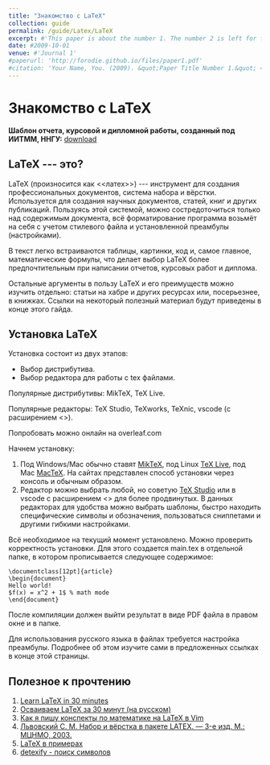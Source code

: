 ```yaml
---
title: "Знакомство с LaTeX"
collection: guide
permalink: /guide/Latex/LaTeX
excerpt: #'This paper is about the number 1. The number 2 is left for future work.'
date: #2009-10-01
venue: #'Journal 1'
#paperurl: 'http://forodie.github.io/files/paper1.pdf'
#citation: 'Your Name, You. (2009). &quot;Paper Title Number 1.&quot; <i>Journal 1</i>. 1(1).'
---
```


# Знакомство с LaTeX

**Шаблон отчета, курсовой и дипломной работы, созданный под ИИТММ, ННГУ:** [download](https://github.com/forodie/forodie.github.io/raw/main/FilesForDownload/VKR.zip)

## LaTeX --- это?
LaTeX (произносится как <<латех>>) --- инструмент для создания профессиональных документов, система набора и вёрстки. Используется для создания научных документов, статей, книг и других публикаций. Пользуясь этой системой, можно состредоточиться только над содержимым документа, всё форматирование программа возьмёт на себя с учетом стилевого файла и установленной преамбулы (настройками). 

В текст легко встраиваются таблицы, картинки, код и, самое главное, математические формулы, что делает выбор LaTeX более предпочтительным при написании отчетов, курсовых работ и диплома.

Остальные аргументы в пользу LaTeX и его преимуществ можно изучить отдельно: статьи на хабре и других ресурсах или, посерьезнее, в книжках. Ссылки на некоторый полезный материал будут приведены в конце этого гайда.

## Установка LaTeX
Установка состоит из двух этапов:
- Выбор дистрибутива.
- Выбор редактора для работы с tex файлами.

Популярные дистрибутивы: MikTeX, TeX Live.

Популярные редакторы: TeX Studio, TeXworks, TeXnic, vscode (с расширением <<LaTeX Workshop>>).

Попробовать можно онлайн на overleaf.com

Начнем установку:
1. Под Windows/Mac обычно ставят [MikTeX](https://miktex.org/download), под Linux [TeX Live](https://www.tug.org/texlive/), под Mac [MacTeX](https://www.tug.org/texlive/). На сайтах представлен способ установки через консоль и обычным образом.
2. Редактор можно выбрать любой, но советую [TeX Studio](https://www.texstudio.org/) или в vscode с расширением <<LaTeX Workshops>> для более продвинутых. В данных редакторах для удобства можно выбрать шаблоны, быстро находить специфические символы и обозначения, пользоваться сниппетами и другими гибкими настройками. 

Всё необходимое на текущий момент установлено. Можно проверить корректность установки. Для этого создается main.tex в отдельной папке, в котором прописывается следующее содержимое:

```
\documentclass[12pt]{article}
\begin{document}
Hello world!
$f(x) = x^2 + 1$ % math mode 
\end{document}
```

После компиляции должен выйти результат в виде PDF файла в правом окне и в папке. 

Для использования русского языка в файлах требуется настройка преамбулы. Подробнее об этом изучите сами в предложенных ссылках в конце этой страницы.

## Полезное к прочтению
1. [Learn LaTeX in 30 minutes](https://www.overleaf.com/learn/latex/Learn_LaTeX_in_30_minutes)
2. [Осваиваем LaTeX за 30 минут (на русском)](https://habr.com/ru/companies/ruvds/articles/574352/)
3. [Как я пишу конспекты по математике на LaTeX в Vim](https://habr.com/ru/articles/445066/)
4. [Львовский С. М. Набор и вёрстка в пакете LATEX. — 3-е изд. М.: МЦНМО, 2003.](https://old.mccme.ru//free-books//llang/newllang.pdf)
5. [LaTeX в примерах](http://www.ccas.ru/voron/download/voron05latex.pdf)
6. [detexify - поиск символов](https://detexify.kirelabs.org/classify.html)
